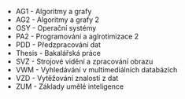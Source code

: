 * AG1 - Algoritmy a grafy 
* AG2 - Algoritmy a grafy 2
* OSY - Operační systémy 
* PA2 - Programování a aglrotimizace 2 
* PDD - Předzpracování dat
* Thesis - Bakalářská práce
* SVZ - Strojové vidění a zpracování obrazu
* VWM - Vyhledávání v multimediálních databázích
* VZD - Vytěžování znalostí z dat
* ZUM - Základy umělé inteligence

